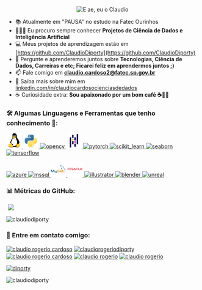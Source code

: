 <p align="center">
  <img src="https://github.com/ClaudioDiporty/ClaudioDiporty/raw/main/assets/banner_e_ae_eu_sou_claudio.gif" alt="E ae, eu o Claudio">
</p>

- 📚 Atualmente em "PAUSA" no estudo na Fatec Ourinhos
- 👨🏿‍💻 Eu procuro sempre conhecer **Projetos de Ciência de Dados e Inteligência Artificial**
- 💻 Meus projetos de aprendizagem estão em [https://github.com/ClaudioDiporty](https://github.com/ClaudioDiporty)
- 💬 Pergunte e aprenderemos juntos sobre **Tecnologias, Ciência de Dados, Carreiras e etc; Ficarei feliz em aprendermos juntos ;)**
- 📫 Fale comigo em **claudio.cardoso2@fatec.sp.gov.br**
- 📖 Saiba mais sobre mim em [linkedin.com/in/claudiocardosocienciasdedados](linkedin.com/in/claudiocardosocienciasdedados)
- ☕ Curiosidade extra: **Sou apaixonado por um bom café ☕✌🏿**


<h3 align="left">🛠️ Algumas Linguagens e Ferramentas que tenho conhecimento 🧐:</h3>
<a href="https://www.linux.org/" target="_blank" rel="noreferrer"> <img src="https://raw.githubusercontent.com/devicons/devicon/master/icons/linux/linux-original.svg" alt="linux" width="40" height="40"/> </a> <a href="https://www.python.org" target="_blank" rel="noreferrer"> <img src="https://raw.githubusercontent.com/devicons/devicon/master/icons/python/python-original.svg" alt="python" width="40" height="40"/> </a> <a href="https://opencv.org/" target="_blank" rel="noreferrer"> <img src="https://www.vectorlogo.zone/logos/opencv/opencv-icon.svg" alt="opencv" width="40" height="40"/> </a>
<a href="https://pandas.pydata.org/" target="_blank" rel="noreferrer"> <img src="https://raw.githubusercontent.com/devicons/devicon/2ae2a900d2f041da66e950e4d48052658d850630/icons/pandas/pandas-original.svg" alt="pandas" width="40" height="40"/></a><a href="https://pytorch.org/" target="_blank" rel="noreferrer"> <img src="https://www.vectorlogo.zone/logos/pytorch/pytorch-icon.svg" alt="pytorch" width="40" height="40"/> </a> <a href="https://scikit-learn.org/" target="_blank" rel="noreferrer"> <img src="https://upload.wikimedia.org/wikipedia/commons/0/05/Scikit_learn_logo_small.svg" alt="scikit_learn" width="40" height="40"/> </a> <a href="https://seaborn.pydata.org/" target="_blank" rel="noreferrer"> <img src="https://seaborn.pydata.org/_images/logo-mark-lightbg.svg" alt="seaborn" width="40" height="40"/></a> <a href="https://www.tensorflow.org" target="_blank" rel="noreferrer"> <img src="https://www.vectorlogo.zone/logos/tensorflow/tensorflow-icon.svg" alt="tensorflow" width="40" height="40"/>  
<p align="left"> <a href="https://azure.microsoft.com/en-in/" target="_blank" rel="noreferrer"> <img src="https://www.vectorlogo.zone/logos/microsoft_azure/microsoft_azure-icon.svg" alt="azure" width="40" height="40"/>  </a>  <a href="https://www.microsoft.com/en-us/sql-server" target="_blank" rel="noreferrer"> <img src="https://www.svgrepo.com/show/303229/microsoft-sql-server-logo.svg" alt="mssql" width="40" height="40"/> </a> <a href="https://www.mysql.com/" target="_blank" rel="noreferrer"> <img src="https://raw.githubusercontent.com/devicons/devicon/master/icons/mysql/mysql-original-wordmark.svg" alt="mysql" width="40" height="40"/> </a> <a href="https://www.oracle.com/" target="_blank" rel="noreferrer"> <img src="https://raw.githubusercontent.com/devicons/devicon/master/icons/oracle/oracle-original.svg" alt="oracle" width="40" height="40"/> <a href="https://www.adobe.com/in/products/illustrator.html" target="_blank" rel="noreferrer"> <img src="https://www.vectorlogo.zone/logos/adobe_illustrator/adobe_illustrator-icon.svg" alt="illustrator" width="40" height="40"/> </a></a>  </a> <a href="https://www.blender.org/" target="_blank" rel="noreferrer"> <img src="https://download.blender.org/branding/community/blender_community_badge_white.svg" alt="blender" width="40" height="40"/>  </a> <a href="https://unrealengine.com/" target="_blank" rel="noreferrer"> <img src="https://raw.githubusercontent.com/kenangundogan/fontisto/036b7eca71aab1bef8e6a0518f7329f13ed62f6b/icons/svg/brand/unreal-engine.svg" alt="unreal" width="40" height="40"/> </a> </p>

<h3 align="left">📊 Métricas do GitHub:</h3>
<p>&nbsp;<img align="center" src="https://github-readme-stats.vercel.app/api?username=claudiodiporty&show_icons=true&theme=dark&include_all_commits=true&count_private=true"/></p>
<img align="center" src="https://github-readme-streak-stats.herokuapp.com/?user=claudiodiporty&layout=compact&langs_count=16&theme=dark" alt="claudiodiporty" /></p>

<h3 align="left">🔗 Entre em contato comigo:</h3>
<p align="left">
<a href="https://linkedin.com/in/claudio rogerio cardoso" target="blank"><img align="center" src="https://raw.githubusercontent.com/rahuldkjain/github-profile-readme-generator/master/src/images/icons/Social/linked-in-alt.svg" alt="claudio rogerio cardoso" height="30" width="40" /></a>
<a href="https://instagram.com/claudiorogeriodiporty" target="blank"><img align="center" src="https://raw.githubusercontent.com/rahuldkjain/github-profile-readme-generator/master/src/images/icons/Social/instagram.svg" alt="claudiorogeriodiporty" height="30" width="40" /></a>
<a href="https://fb.com/claudio rogerio cardoso" target="blank"><img align="center" src="https://raw.githubusercontent.com/rahuldkjain/github-profile-readme-generator/master/src/images/icons/Social/facebook.svg" alt="claudio rogerio cardoso" height="30" width="40" /></a>
<a href="https://www.youtube.com/c/claudio rogerio" target="blank"><img align="center" src="https://raw.githubusercontent.com/rahuldkjain/github-profile-readme-generator/master/src/images/icons/Social/youtube.svg" alt="claudio rogerio" height="30" width="40" /></a>
<a href="https://kaggle.com/claudio rogerio" target="blank"><img align="center" src="https://raw.githubusercontent.com/rahuldkjain/github-profile-readme-generator/master/src/images/icons/Social/kaggle.svg" alt="claudio rogerio" height="30" width="40" /></a>
</p>
<p align="left"> <a href="https://twitter.com/diporty" target="blank"><img src="https://img.shields.io/twitter/follow/diporty?logo=twitter&style=for-the-badge" alt="diporty" /></a> </p>
<p align="left"> <img src="https://komarev.com/ghpvc/?username=claudiodiporty&label=Profile%20views&color=0e75b6&style=flat" alt="claudiodiporty" /> </p>

<!--
**ClaudioDiporty/ClaudioDiporty** is a ✨ _special_ ✨ repository because its `README.md` (this file) appears on your GitHub profile.

Here are some ideas to get you started:

- 🔭 I’m currently working on ...
- 🌱 I’m currently learning ...
- 👯 I’m looking to collaborate on ...
- 🤔 I’m looking for help with ...
- 💬 Ask me about ...
- 📫 How to reach me: ...
- 😄 Pronouns: ...
- ⚡ Fun fact: ...

<a href="https://twitter.com/diporty" target="blank"><img align="center" src="https://raw.githubusercontent.com/rahuldkjain/github-profile-readme-generator/master/src/images/icons/Social/twitter.svg" alt="diporty" height="30" width="40" /></a>
<p><img align="left" src="https://github-readme-stats.vercel.app/api/top-langs?username=claudiodiporty&show_icons=true&locale=en&layout=compact" alt="claudiodiporty" /></p>
<h3 align="left">📊 Métricas do GitHub:</h3>


-->
